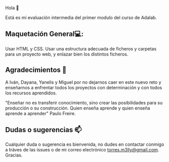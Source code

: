 Hola 👋

Está es mi evaluación intermedia del primer modulo del curso de Adalab. 

## Maquetación General💻:

Usar HTML y CSS.
Usar una estructura adecuada de ficheros y carpetas para un proyecto web, y enlazar bien los distintos ficheros.


## Agradecimientos 🥰

A Iván, Dayana, Yanelis y Miguel por no dejarnos caer en este nuevo reto y enseñarnos a enfrentar todos los proyectos con determinación y con todos los recursos aprendidos.

"Enseñar no es transferir conocimiento, sino crear las posibilidades para su producción o su construcción. Quien enseña aprende y quien enseña aprende a aprender" Paulo Freire.

## Dudas o sugerencias 📫

Cualquier duda o sugerencia es bienvenida, no dudes en contactar conmigo a tráves de las issues o de mi correo electrónico torres.m3lly@gmail.com. Gracias.
